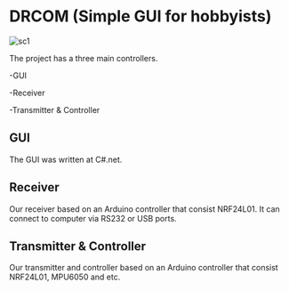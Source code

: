 # DRCOM (Simple GUI for hobbyists) #

![sc1](https://user-images.githubusercontent.com/19881231/35024360-1972d9a6-fb50-11e7-81cd-96dc87809e42.JPG)


The project has a three main controllers.

-GUI

-Receiver

-Transmitter & Controller


## GUI ##
The GUI was written at C#.net.

## Receiver ##
Our receiver based on an Arduino controller that consist NRF24L01. It can connect to computer via RS232 or USB ports.

## Transmitter & Controller ##
Our transmitter and controller based on an Arduino controller that consist NRF24L01, MPU6050 and etc. 

